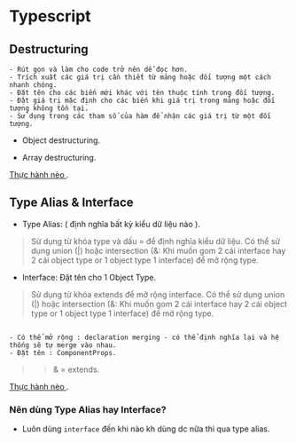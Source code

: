 # Typescript 

## Destructuring 

```
- Rút gọn và làm cho code trở nên dễ đọc hơn.
- Trích xuất các giá trị cần thiết từ mảng hoặc đối tượng một cách nhanh chóng.
- Đặt tên cho các biến mới khác với tên thuộc tính trong đối tượng.
- Đặt giá trị mặc định cho các biến khi giá trị trong mảng hoặc đối tượng không tồn tại.
- Sử dụng trong các tham số của hàm để nhận các giá trị từ một đối tượng.
```

- Object destructuring.

- Array destructuring.

[Thực hành nèo ](ts/destructuring.ts) .

## Type Alias & Interface

- Type Alias:  ( định nghĩa bất kỳ kiểu dữ liệu nào ).
> Sử dụng từ khóa type và dấu = để định nghĩa kiểu dữ liệu.
> Có thể sử dụng union (|) hoặc intersection (&: Khi muốn gom 2 cái interface hay 2 cái object type or 1 object type 1 interface) để mở rộng type. 

- Interface: Đặt tên cho 1 Object Type.

> Sử dụng từ khóa extends để mở rộng interface.
> Có thể sử dụng union (|) hoặc intersection (&: Khi muốn gom 2 cái interface hay 2 cái object type or 1 object type 1 interface) để mở rộng type. 
```

- Có thể mở rộng : declaration merging - có thể định nghĩa lại và hệ thống sẽ tự merge vào nhau.
- Đặt tên : ComponentProps.

```

>> & = extends. 

[Thực hành nèo ](ts/OOP/interface.ts) .

### Nên dùng Type Alias hay Interface?

- Luôn dùng ```interface``` đến khi nào kh dùng dc nữa thì qua type alias.